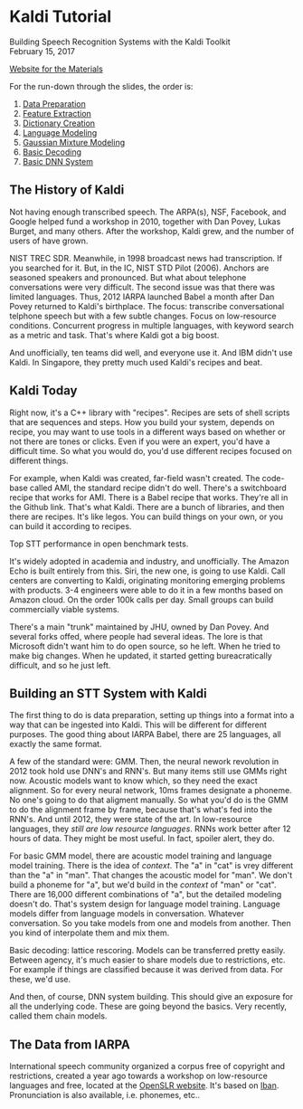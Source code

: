 # Kaldi Tutorial
Building Speech Recognition Systems with the Kaldi Toolkit  
February 15, 2017  

[Website for the Materials](http://kaldi-asr.org/ibt.html)

For the run-down through the slides, the order is:

1. [Data Preparation](chapters/dataprep.md)
2. [Feature Extraction](chapters/featureX.md)
3. [Dictionary Creation](chapters/dictionary.md)
4. [Language Modeling](chapters/language-model.md)
5. [Gaussian Mixture Modeling](chapters/gaussian-mixtures.md)
6. [Basic Decoding](chapters/decoding.md)
7. [Basic DNN System](chapters/dnn.md)

## The History of Kaldi

Not having enough transcribed speech. The ARPA(s), NSF, Facebook, and Google helped fund a workshop in 2010, together with Dan Povey, Lukas Burget, and many others. After the workshop, Kaldi grew, and the number of users of have grown.


NIST TREC SDR. Meanwhile, in 1998 broadcast news had transcription. If you searched for it. But, in the IC, NIST STD Pilot (2006). Anchors are seasoned speakers and pronounced. But what about telephone conversations were very difficult. The second issue was that there was limited languages. Thus, 2012 IARPA launched Babel a month after Dan Povey returned to Kaldi's birthplace. The focus: transcribe conversational telphone speech but with a few subtle changes. Focus on low-resource conditions. Concurrent progress in multiple languages, with keyword search as a metric and task. That's where Kaldi got a big boost.

And unofficially, ten teams did well, and everyone use it. And IBM didn't use Kaldi. In Singapore, they pretty much used Kaldi's recipes and beat.


## Kaldi Today

Right now, it's a C++ library with "recipes". Recipes are sets of shell scripts that are sequences and steps. How you build your system, depends on recipe, you may want to use tools in a different ways based on whether or not there are tones or clicks. Even if you were an expert, you'd have a difficult time. So what you would do, you'd use different recipes focused on different things.

For example, when Kaldi was created, far-field wasn't created. The code-base called AMI, the standard recipe didn't do well. There's a switchboard recipe that works for AMI. There is a Babel recipe that works. They're all in the Github link. That's what Kaldi. There are a bunch of libraries, and then there are recipes. It's like legos. You can build things on your own, or you can build it according to recipes.

Top STT performance in open benchmark tests.

It's widely adopted in academia and industry, and unofficially. The Amazon Echo is built entirely from this. Siri, the new one, is going to use Kaldi. Call centers are converting to Kaldi, originating monitoring emerging problems with products. 3-4 engineers were able to do it in a few months based on Amazon cloud. On the order 100k calls per day. Small groups can build commercially viable systems.

There's a main "trunk" maintained by JHU, owned by Dan Povey. And several forks offed, where people had several ideas. The lore is that Microsoft didn't want him to do open source, so he left. When he tried to make big changes. When he updated, it started getting bureacratically difficult, and so he just left.

## Building an STT System with Kaldi

The first thing to do is data preparation, setting up things into a format into a way that can be ingested into Kaldi. This will be different for different purposes. The good thing about IARPA Babel, there are 25 languages, all exactly the same format.

A few of the standard were: GMM. Then, the neural nework revolution in 2012 took hold use DNN's and RNN's. But many items still use GMMs right now. Acoustic models want to know which, so they need the exact alignment. So for every neural network, 10ms frames designate a phoneme. No one's going to do that aligment manually. So what you'd do is the GMM to do the alignment frame by frame, because that's what's fed into the RNN's. And until 2012, they were state of the art. In low-resource languages, they *still are low resource languages*. RNNs work better after 12 hours of data. They might be most useful. In fact, spoiler alert, they do.

For basic GMM model, there are acoustic model training and language model training. There is the idea of *context*. The "a" in "cat" is vrey different than the "a" in "man". That changes the acoustic model for "man". We don't build a phoneme for "a", but we'd build in the *context* of "man" or "cat". There are 16,000 different combinations of "a", but the detailed modeling doesn't do. That's system design for language model training. Language models differ from language models in conversation. Whatever conversation. So you take models from one and models from another. Then you kind of interpolate them and mix them.

Basic decoding: lattice rescoring. Models can be transferred pretty easily. Between agency, it's much easier to share models due to restrictions, etc. For example if things are classified because it was derived from data. For these, we'd use.

And then, of course, DNN system building. This should give an exposure for all the underlying code. These are going beyond the basics. Very recently, called them chain models. 

## The Data from IARPA

International speech community organized a corpus free of copyright and restrictions, created a year ago towards a workshop on low-resource languages and free, located at the [OpenSLR website](http://www.openslr.org/24/). It's based on [Iban](https://en.wikipedia.org/wiki/Iban_language). Pronunciation is also available, i.e. phonemes, etc..



